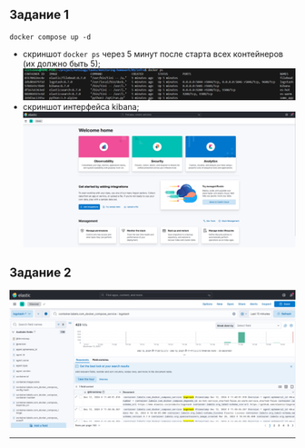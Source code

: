 ## Задание 1

```
docker compose up -d
```
- скриншот `docker ps` через 5 минут после старта всех контейнеров (их должно быть 5);
![screenshot](img/1.png)
- скриншот интерфейса kibana;
![screenshot](img/2.png)

## Задание 2

![screenshot](img/3.png)
 
---
